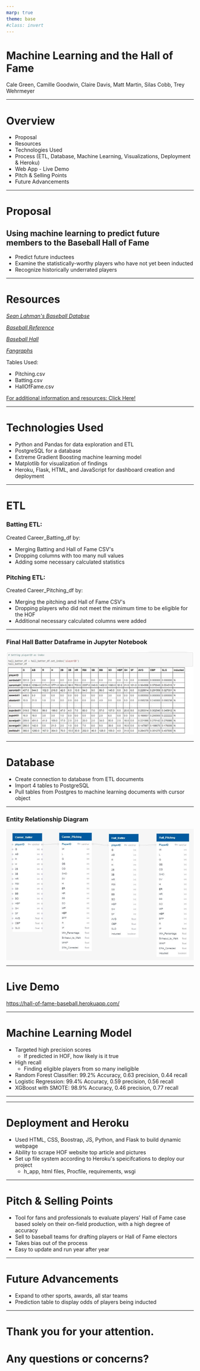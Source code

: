```yaml
---
marp: true
theme: base
#class: invert
---
```

# Machine Learning and the Hall of Fame
Cale Green, Camille Goodwin, Claire Davis, Matt Martin, Silas Cobb, Trey Wehrmeyer 


---


<style>
section {
  background: #B0C4DE;
}
img[alt~="center"] {
  display: block;
  margin: 0 auto;
}
img[alt~="right"] {
  display: block;
  margin: 200;
}
</style>

# Overview 
- Proposal
- Resources
- Technologies Used
- Process (ETL, Database, Machine Learning, Visualizations, Deployment & Heroku)
- Web App - Live Demo
- Pitch & Selling Points
- Future Advancements


---
# Proposal 
## Using machine learning to predict future members to the Baseball Hall of Fame

- Predict future inductees
- Examine the statistically-worthy players who have not yet been inducted
- Recognize historically underrated players

---
# Resources

*[Sean Lahman's Baseball Databse](http://www.seanlahman.com/baseball-archive/statistics/)*

*[Baseball Reference](https://www.baseball-reference.com/)*

*[Baseball Hall](https://baseballhall.org/)*

*[Fangraphs](https://www.fangraphs.com/)*

Tables Used:
- Pitching.csv
- Batting.csv
- HallOfFame.csv

[For additional information and resources: Click Here!](https://github.com/greensleeves8/Final_Project_Baseball)

---
# Technologies Used

- Python and Pandas for data exploration and ETL
- PostgreSQL for a database
- Extreme Gradient Boosting machine learning model
- Matplotlib for visualization of findings
- Heroku, Flask, HTML, and JavaScript for dashboard creation and deployment
  
---
# ETL
### Batting ETL:
Created Career_Batting_df by:
- Merging Batting and Hall of Fame CSV's
- Dropping columns with too many null values
- Adding some necessary calculated statistics 
### Pitching ETL:
Created Career_Pitching_df by:
- Merging the pitching and Hall of Fame CSV's
- Dropping players who did not meet the minimum time to be eligible for the HOF
- Additional necessary calculated columns were added


---
### Final Hall Batter Dataframe in Jupyter Notebook
![](Images/ETL_Image.JPG)

---
# Database
- Create connection to database from ETL documents
- Import 4 tables to PostgreSQL
- Pull tables from Postgres to machine learning documents with cursor object

---
### Entity Relationship Diagram
 ![center](Images/ERD.JPG)


---
# Live Demo

https://hall-of-fame-baseball.herokuapp.com/

---
# Machine Learning Model
- Targeted high precision scores 
  - If predicted in HOF, how likely is it true
- High recall
  - Finding eligible players from so many ineligible
- Random Forest Classifier: 99.2% Accuracy, 0.63 precision, 0.44 recall
- Logistic Regression: 99.4% Accuracy, 0.59 precision, 0.56 recall 
- XGBoost with SMOTE: 98.9% Accuracy, 0.46 precision, 0.77 recall

---
<!-- decision tree images -->

---
# Deployment and Heroku
- Used HTML, CSS, Boostrap, JS, Python, and Flask to build dynamic webpage
- Ability to scrape HOF website top article and pictures
- Set up file system according to Heroku's speicifcations to deploy our project
  - h_app, html files, Procfile, requirements, wsgi

---
# Pitch & Selling Points
- Tool for fans and professionals to evaluate players' Hall of Fame case based solely on their on-field production, with a high degree of accuracy
- Sell to baseball teams for drafting players or Hall of Fame electors 
- Takes bias out of the process
- Easy to update and run year after year

---
# Future Advancements
- Expand to other sports, awards, all star teams
- Prediction table to display odds of players being inducted

---
# Thank you for your attention.
# Any questions or concerns? 
